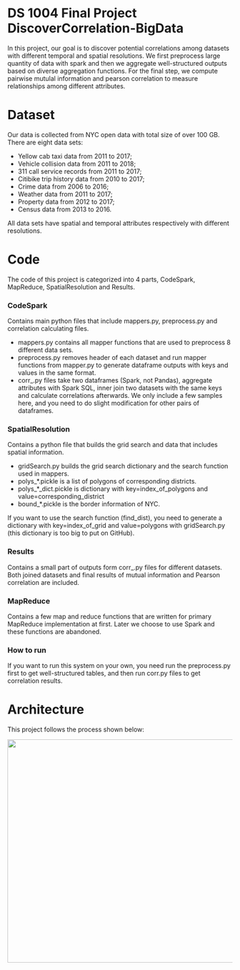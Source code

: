 # DS 1004 Final Project DiscoverCorrelation-BigData

In this project, our goal is to discover potential correlations among datasets with different temporal and spatial resolutions. We first preprocess large quantity of data with spark and then we aggregate well-structured outputs based on diverse aggregation functions. For the final step, we compute pairwise mutulal information and pearson correlation to measure relationships among different attributes. 

# Dataset

Our data is collected from NYC open data with total size of over 100 GB. There are eight data sets: 

- Yellow cab taxi data from 2011 to 2017; 
- Vehicle collision data from 2011 to 2018; 
- 311 call service records from 2011 to 2017; 
- Citibike trip history data from 2010 to 2017; 
- Crime data from 2006 to 2016; 
- Weather data from 2011 to 2017; 
- Property data from 2012 to 2017; 
- Census data from 2013 to 2016. 

All data sets have spatial and temporal attributes respectively with different resolutions. 

# Code
The code of this project is categorized into 4 parts, CodeSpark, MapReduce, SpatialResolution and Results.

### CodeSpark

Contains main python files that include mappers.py, preprocess.py and correlation calculating files. 
- mappers.py contains all mapper functions that are used to preprocess 8 different data sets. 
- preprocess.py removes header of each dataset and run mapper functions from mapper.py to generate dataframe outputs with keys and values in the same format.
- corr_.py files take two dataframes (Spark, not Pandas), aggregate attributes with Spark SQL, inner join two datasets with the same keys and calculate correlations afterwards. We only include a few samples here, and you need to do slight modification for other pairs of dataframes.

### SpatialResolution

Contains a python file that builds the grid search and data that includes spatial information.
- gridSearch.py builds the grid search dictionary and the search function used in mappers.
- polys_*.pickle is a list of polygons of corresponding districts.
- polys_*_dict.pickle is dictionary with key=index_of_polygons and value=corresponding_district
- bound_*.pickle is the border information of NYC. 

If you want to use the search function (find_dist), you need to generate a dictionary with key=index_of_grid and value=polygons with gridSearch.py (this dictionary is too big to put on GitHub).  

### Results 

Contains a small part of outputs form corr_.py files for different datasets. Both joined datasets and final results of mutual information and Pearson correlation are included.

### MapReduce
Contains a few map and reduce functions that are written for primary MapReduce implementation at first. Later we choose to use Spark and these functions are abandoned.

### How to run
If you want to run this system on your own, you need run the preprocess.py first to get well-structured tables, and then run corr.py files to get correlation results.

# Architecture

This project follows the process shown below:

<img src="https://user-images.githubusercontent.com/31422339/39963010-e94316c2-562d-11e8-8a86-1417be6fc401.png" width="900" height="500">
